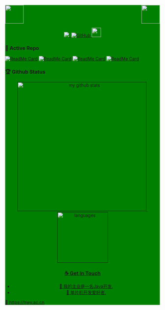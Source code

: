 <div style="background: green ">
<!-- top left -->
<div>
    <img src="https://emojis.slackmojis.com/emojis/images/1563480763/5999/meow_party.gif" width="60" height="60"/> 
    <img src="https://emojis.slackmojis.com/emojis/images/1563480763/5999/meow_party.gif" width="60" height="60" align="right"/> 
</div>

<!-- first row -->
<p align="center">
<a href="https://hwy.ac.cn"><img src="https://komarev.com/ghpvc/?username=HWYWL">&nbsp;&nbsp;<img alt="GitHub" src="https://img.shields.io/badge/dynamic/json?logo=github&label=GitHub+Followers&labelColor=282c34&color=181717&query=%24.data.totalSubs&url=https%3A%2F%2Fapi.spencerwoo.com%2Fsubstats%2F%3Fsource%3Dgithub%26queryKey%3DHWYWL&longCache=true">
</a>

<img src="https://media.giphy.com/media/WUlplcMpOCEmTGBtBW/giphy.gif" width="30">
<p>

### 👀 Active Repo

[![ReadMe Card](https://github-readme-stats.vercel.app/api/pin/?username=HWYWL&repo=spring-boot-2.x-examples)](https://github.com/HWYWL/spring-boot-2.x-examples)
[![ReadMe Card](https://github-readme-stats.vercel.app/api/pin/?username=HWYWL&repo=uccn)](https://github.com/HWYWL/uccn)
[![ReadMe Card](https://github-readme-stats.vercel.app/api/pin/?username=HWYWL&repo=geo)](https://github.com/HWYWL/geo)
[![ReadMe Card](https://github-readme-stats.vercel.app/api/pin/?username=HWYWL&repo=shrot-url)](https://github.com/HWYWL/shrot-url)


### 🏆 Github Status
<!-- My GitHub stats with buefy theme ❤️, refer to: https://github.com/Arshiamidos/arshiamidos -->
<a align="center" href="">
<p align="center">
<img src="https://github-readme-stats.vercel.app/api?username=HWYWL&show_icons=true&theme=tokyonight" alt="my github stats" width="420"/>&nbsp;
  <img src="https://github-readme-stats.vercel.app/api/top-langs/?username=HWYWL&layout=compact&theme=tokyonight" alt="languages" height="165">
</p>

### ☕ Get In Touch
- 🔭 我的主业是一名Java开发.  
- 🌱 单片机开发爱好者.

🔗 https://hwy.ac.cn

